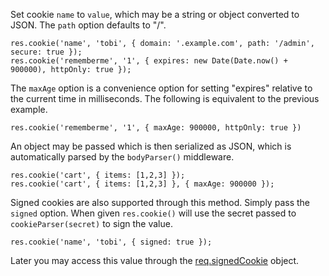 Set cookie `name` to `value`, which may be a string or object converted to JSON. The `path` option defaults to "/".

```
res.cookie('name', 'tobi', { domain: '.example.com', path: '/admin', secure: true });
res.cookie('rememberme', '1', { expires: new Date(Date.now() + 900000), httpOnly: true });
```
The `maxAge` option is a convenience option for setting "expires" relative to the current time in milliseconds. The following is equivalent to the previous example.

```
res.cookie('rememberme', '1', { maxAge: 900000, httpOnly: true })
```

An object may be passed which is then serialized as JSON, which is automatically parsed by the `bodyParser()` middleware.

```
res.cookie('cart', { items: [1,2,3] });
res.cookie('cart', { items: [1,2,3] }, { maxAge: 900000 });
```

 Signed cookies are also supported through this method. Simply pass the `signed` option. When given `res.cookie()` will use the secret passed to `cookieParser(secret)` to sign the value.

```
res.cookie('name', 'tobi', { signed: true });
```
Later you may access this value through the [req.signedCookie](#req.signedCookies) object.
